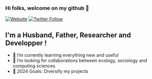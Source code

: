 ### Hi folks, welcome on my github 👋

[![Website](https://img.shields.io/website?down_color=lightgrey&down_message=offline&style=for-the-badge&up_color=green&up_message=Aurele%20Toussaint&url=https%3A%2F%2Faureletoussaint.github.io%2Fhomepage.html)](https://aureletoussaint.github.io/homepage/)
[![Twitter Follow](https://img.shields.io/twitter/follow/ToussaintAurele?color=blue&label=Twitter&logo=Twitter&style=for-the-badge)](https://twitter.com/ToussaintAurele)

## I'm a Husband, Father, Researcher and Developper !

- 🌱 I’m currently learning everything new and useful
- 👯 I’m looking for collaborations between ecology, sociology and computing sciences 
- 🥅 2024 Goals: Diversify my projects
<br />

